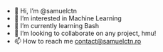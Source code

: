- 👋 Hi, I’m @samuelctn
- 👀 I’m interested in Machine Learning
- 🌱 I’m currently learning Bash
- 💞️ I’m looking to collaborate on any project, hmu!
- 📫 How to reach me contact@samuelctn.ro

<!---
samuelctn/samuelctn is a ✨ special ✨ repository because its `README.md` (this file) appears on your GitHub profile.
You can click the Preview link to take a look at your changes.
--->
